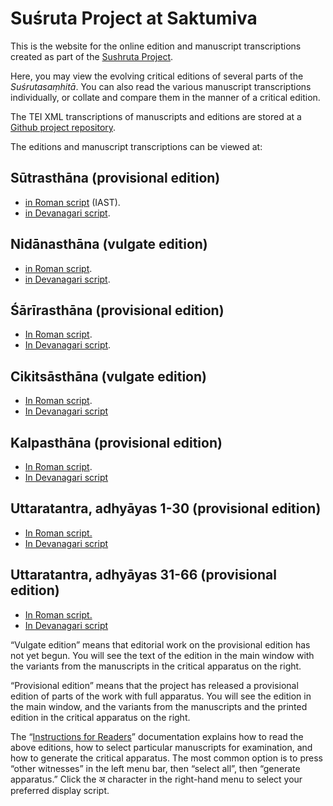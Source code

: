 # Suśruta Project at Saktumiva

This is the website for the online edition and manuscript transcriptions created as part of the [Sushruta Project](http://sushrutaproject.org).

Here, you may view the evolving critical editions of several parts of the *Suśrutasaṃhitā*.  You can also read the various manuscript transcriptions individually, or collate and compare them in the manner of a critical edition. 

The TEI XML transcriptions of manuscripts and editions are stored at a [Github project repository](https://github.com/wujastyk/sushrutaproject).

The editions and manuscript transcriptions can be viewed at:

## Sūtrasthāna (provisional edition) 
  * [in Roman script](https://saktumiva.org/wiki/wujastyk/susrutasamhita/01-su.su/provisional-edition_sutrasthana?upama_ver=gv6fam6pom) (IAST).  
  * [in Devanagari script](https://saktumiva.org/wiki/wujastyk/susrutasamhita/01-su.su/provisional-edition_sutrasthana?upama_ver=gv6fam6pom&upama_script=devanagari).
## Nidānasthāna (vulgate edition) 
  * [in Roman script](https://saktumiva.org/wiki/wujastyk/susrutasamhita/02-su.ni/02-ni-vulgate-edition?upama_ver=gzijrlthyz).  
  * [in Devanagari script](https://saktumiva.org/wiki/wujastyk/susrutasamhita/02-su.ni/02-ni-vulgate-edition?upama_ver=gzijrlthyz&upama_script=devanagari).
## Śārīrasthāna (provisional edition)
  * [In Roman script](https://saktumiva.org/wiki/wujastyk/susrutasamhita/03-su.sa/provisional-edition_sarirasthana?upama_ver=gyhkg3mfls).
  * [In Devanagari script](https://saktumiva.org/wiki/wujastyk/susrutasamhita/03-su.sa/provisional-edition_sarirasthana?upama_ver=gyhkg3mfls&upama_script=devanagari).
## Cikitsāsthāna (vulgate edition)
  * [In Roman script](https://saktumiva.org/wiki/wujastyk/susrutasamhita/04-su.ci/04-ci-vulgate-edition).
  * [In Devanagari script](https://saktumiva.org/wiki/wujastyk/susrutasamhita/04-su.ci/04-ci-vulgate-edition&upama_script=devanagari)
## Kalpasthāna (provisional edition)
  * [In Roman script](https://saktumiva.org/wiki/wujastyk/susrutasamhita/05-su.ka/provisional-edition_kalpasthana).
  * [In Devanagari script](https://saktumiva.org/wiki/wujastyk/susrutasamhita/05-su.ka/provisional-edition_kalpasthana&upama_script=devanagari)
## Uttaratantra, adhyāyas 1-30 (provisional edition)
  * [In Roman script.](https://saktumiva.org/wiki/wujastyk/susrutasamhita/06-su.ut-1-30/provisional-edition_uttaratantra?upama_ver=h153dlm4gl)
  * [In Devanagari script](https://saktumiva.org/wiki/wujastyk/susrutasamhita/06-su.ut-1-30/provisional-edition_uttaratantra?upama_ver=h153dlm4gl&upama_script=devanagari)
## Uttaratantra, adhyāyas 31-66 (provisional edition)
  * [In Roman script.](https://saktumiva.org/wiki/wujastyk/susrutasamhita/06-su.ut-31-end/provisional-edition_uttaratantra?upama_ver=h153eehd57)
  * [In Devanagari script](https://saktumiva.org/wiki/wujastyk/susrutasamhita/06-su.ut-31-end/provisional-edition_uttaratantra?upama_ver=h153eehd57&upama_script=devanagari)

“Vulgate edition” means that editorial work on the provisional edition has not yet begun.   You will see the text of the edition in the main window with the variants from the manuscripts in the critical apparatus on the right.

“Provisional edition” means that the project has released a provisional edition of parts of the work with full apparatus.  You will see the edition in the main window, and the variants from the manuscripts and the printed edition in the critical apparatus on the right. 

The “[Instructions for Readers](https://saktumiva.org/wiki/users)” documentation explains how to read the above editions, how to select particular manuscripts for examination, and how to generate the critical apparatus.  The most common option is to press “other witnesses” in the left menu bar, then “select all”, then “generate apparatus.”  Click the अ character in the right-hand menu to select your preferred display script.

